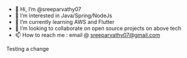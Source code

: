 - 👋 Hi, I’m @sreeparvathy07
- 👀 I’m interested in Java/Spring/NodeJs
- 🌱 I’m currently learning AWS and Flutter
- 💞️ I’m looking to collaborate on open source projects on above tech
- 📫 How to reach me : email @ sreeparvathy07@gmail.com

<!---
sreeparvathy07/sreeparvathy07 is a ✨ special ✨ repository because its `README.md` (this file) appears on your GitHub profile.
You can click the Preview link to take a look at your changes.
--->
Testing a change
